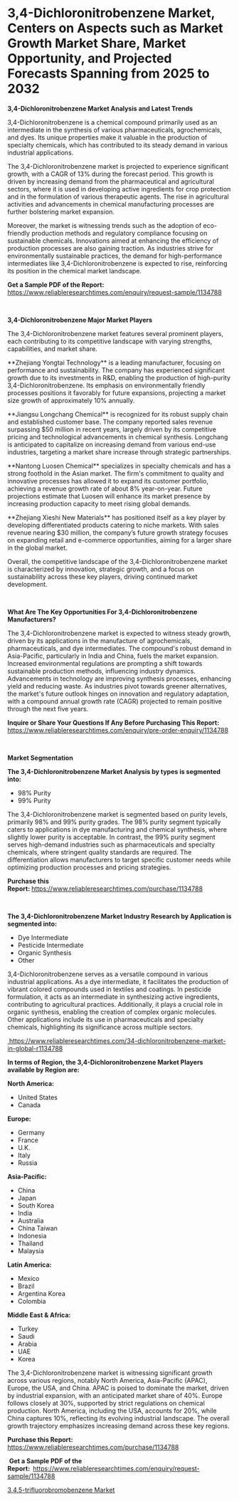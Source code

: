 <p><h1>3,4-Dichloronitrobenzene Market, Centers on Aspects such as Market Growth Market Share, Market Opportunity, and Projected Forecasts Spanning from 2025 to 2032</h1></p><p><strong>3,4-Dichloronitrobenzene Market Analysis and Latest Trends</strong></p>
<p><p>3,4-Dichloronitrobenzene is a chemical compound primarily used as an intermediate in the synthesis of various pharmaceuticals, agrochemicals, and dyes. Its unique properties make it valuable in the production of specialty chemicals, which has contributed to its steady demand in various industrial applications.</p><p>The 3,4-Dichloronitrobenzene market is projected to experience significant growth, with a CAGR of 13% during the forecast period. This growth is driven by increasing demand from the pharmaceutical and agricultural sectors, where it is used in developing active ingredients for crop protection and in the formulation of various therapeutic agents. The rise in agricultural activities and advancements in chemical manufacturing processes are further bolstering market expansion.</p><p>Moreover, the market is witnessing trends such as the adoption of eco-friendly production methods and regulatory compliance focusing on sustainable chemicals. Innovations aimed at enhancing the efficiency of production processes are also gaining traction. As industries strive for environmentally sustainable practices, the demand for high-performance intermediates like 3,4-Dichloronitrobenzene is expected to rise, reinforcing its position in the chemical market landscape.</p></p>
<p><strong>Get a Sample PDF of the Report:&nbsp;</strong> <a href="https://www.reliableresearchtimes.com/enquiry/request-sample/1134788?utm_campaign=2233&utm_medium=2&utm_source=Github&utm_content=ia&utm_term=25032025&utm_id=34-dichloronitrobenzene">https://www.reliableresearchtimes.com/enquiry/request-sample/1134788</a></p>
<p>&nbsp;</p>
<p><strong>3,4-Dichloronitrobenzene Major Market Players</strong></p>
<p><p>The 3,4-Dichloronitrobenzene market features several prominent players, each contributing to its competitive landscape with varying strengths, capabilities, and market share.</p><p>**Zhejiang Yongtai Technology** is a leading manufacturer, focusing on performance and sustainability. The company has experienced significant growth due to its investments in R&D, enabling the production of high-purity 3,4-Dichloronitrobenzene. Its emphasis on environmentally friendly processes positions it favorably for future expansions, projecting a market size growth of approximately 10% annually.</p><p>**Jiangsu Longchang Chemical** is recognized for its robust supply chain and established customer base. The company reported sales revenue surpassing $50 million in recent years, largely driven by its competitive pricing and technological advancements in chemical synthesis. Longchang is anticipated to capitalize on increasing demand from various end-use industries, targeting a market share increase through strategic partnerships.</p><p>**Nantong Luosen Chemical** specializes in specialty chemicals and has a strong foothold in the Asian market. The firm's commitment to quality and innovative processes has allowed it to expand its customer portfolio, achieving a revenue growth rate of about 8% year-on-year. Future projections estimate that Luosen will enhance its market presence by increasing production capacity to meet rising global demands.</p><p>**Zhejiang Xieshi New Materials** has positioned itself as a key player by developing differentiated products catering to niche markets. With sales revenue nearing $30 million, the company’s future growth strategy focuses on expanding retail and e-commerce opportunities, aiming for a larger share in the global market.</p><p>Overall, the competitive landscape of the 3,4-Dichloronitrobenzene market is characterized by innovation, strategic growth, and a focus on sustainability across these key players, driving continued market development.</p></p>
<p>&nbsp;</p>
<p><strong>What Are The Key Opportunities For 3,4-Dichloronitrobenzene Manufacturers?</strong></p>
<p><p>The 3,4-Dichloronitrobenzene market is expected to witness steady growth, driven by its applications in the manufacture of agrochemicals, pharmaceuticals, and dye intermediates. The compound's robust demand in Asia-Pacific, particularly in India and China, fuels the market expansion. Increased environmental regulations are prompting a shift towards sustainable production methods, influencing industry dynamics. Advancements in technology are improving synthesis processes, enhancing yield and reducing waste. As industries pivot towards greener alternatives, the market's future outlook hinges on innovation and regulatory adaptation, with a compound annual growth rate (CAGR) projected to remain positive through the next five years.</p></p>
<p><strong>Inquire or Share Your Questions If Any Before Purchasing This Report:</strong> <a href="https://www.reliableresearchtimes.com/enquiry/pre-order-enquiry/1134788?utm_campaign=2233&utm_medium=2&utm_source=Github&utm_content=ia&utm_term=25032025&utm_id=34-dichloronitrobenzene">https://www.reliableresearchtimes.com/enquiry/pre-order-enquiry/1134788</a></p>
<p>&nbsp;</p>
<p><strong>Market Segmentation</strong></p>
<p><strong>The 3,4-Dichloronitrobenzene Market Analysis by types is segmented into:</strong></p>
<p><ul><li>98% Purity</li><li>99% Purity</li></ul></p>
<p><p>The 3,4-Dichloronitrobenzene market is segmented based on purity levels, primarily 98% and 99% purity grades. The 98% purity segment typically caters to applications in dye manufacturing and chemical synthesis, where slightly lower purity is acceptable. In contrast, the 99% purity segment serves high-demand industries such as pharmaceuticals and specialty chemicals, where stringent quality standards are required. The differentiation allows manufacturers to target specific customer needs while optimizing production processes and pricing strategies.</p></p>
<p><strong>Purchase this Report:&nbsp;</strong><a href="https://www.reliableresearchtimes.com/purchase/1134788?utm_campaign=2233&utm_medium=2&utm_source=Github&utm_content=ia&utm_term=25032025&utm_id=34-dichloronitrobenzene">https://www.reliableresearchtimes.com/purchase/1134788</a></p>
<p>&nbsp;</p>
<p><strong>The 3,4-Dichloronitrobenzene Market Industry Research by Application is segmented into:</strong></p>
<p><ul><li>Dye Intermediate</li><li>Pesticide Intermediate</li><li>Organic Synthesis</li><li>Other</li></ul></p>
<p><p>3,4-Dichloronitrobenzene serves as a versatile compound in various industrial applications. As a dye intermediate, it facilitates the production of vibrant colored compounds used in textiles and coatings. In pesticide formulation, it acts as an intermediate in synthesizing active ingredients, contributing to agricultural practices. Additionally, it plays a crucial role in organic synthesis, enabling the creation of complex organic molecules. Other applications include its use in pharmaceuticals and specialty chemicals, highlighting its significance across multiple sectors.</p></p>
<p><a href="https://www.reliableresearchtimes.com/34-dichloronitrobenzene-market-in-global-r1134788?utm_campaign=2233&utm_medium=2&utm_source=Github&utm_content=ia&utm_term=25032025&utm_id=34-dichloronitrobenzene">&nbsp;https://www.reliableresearchtimes.com/34-dichloronitrobenzene-market-in-global-r1134788</a></p>
<p><strong>In terms of Region, the 3,4-Dichloronitrobenzene Market Players available by Region are:</strong></p>
<p>
    <p> <strong> North America: </strong>
        <ul>
            <li>United States</li>
            <li>Canada</li>
        </ul>
        </p> 
    <p> <strong> Europe: </strong>
        <ul>
            <li>Germany</li>
            <li>France</li>
            <li>U.K.</li>
            <li>Italy</li>
            <li>Russia</li>
        </ul>
        </p> 
    <p> <strong> Asia-Pacific: </strong>
        <ul>
            <li>China</li>
            <li>Japan</li>
            <li>South Korea</li>
            <li>India</li>
            <li>Australia</li>
            <li>China Taiwan</li>
            <li>Indonesia</li>
            <li>Thailand</li>
            <li>Malaysia</li>
        </ul>
        </p> 
    <p> <strong> Latin America: </strong>
        <ul>
            <li>Mexico</li>
            <li>Brazil</li>
            <li>Argentina Korea</li>
            <li>Colombia</li>
        </ul>
        </p> 
    <p> <strong> Middle East & Africa: </strong>
        <ul>
            <li>Turkey</li>
            <li>Saudi</li>
            <li>Arabia</li>
            <li>UAE</li>
            <li>Korea</li>
        </ul>
    </p>
    </p>
<p><p>The 3,4-Dichloronitrobenzene market is witnessing significant growth across various regions, notably North America, Asia-Pacific (APAC), Europe, the USA, and China. APAC is poised to dominate the market, driven by industrial expansion, with an anticipated market share of 40%. Europe follows closely at 30%, supported by strict regulations on chemical production. North America, including the USA, accounts for 20%, while China captures 10%, reflecting its evolving industrial landscape. The overall growth trajectory emphasizes increasing demand across these key regions.</p></p>
<p><strong>Purchase this Report: </strong><a href="https://www.reliableresearchtimes.com/purchase/1134788?utm_campaign=2233&utm_medium=2&utm_source=Github&utm_content=ia&utm_term=25032025&utm_id=34-dichloronitrobenzene">https://www.reliableresearchtimes.com/purchase/1134788</a></p>
<p>&nbsp;<strong>Get a Sample PDF of the Report:&nbsp;&nbsp;</strong><a href="https://www.reliableresearchtimes.com/enquiry/request-sample/1134788?utm_campaign=2233&utm_medium=2&utm_source=Github&utm_content=ia&utm_term=25032025&utm_id=34-dichloronitrobenzene">https://www.reliableresearchtimes.com/enquiry/request-sample/1134788</a></p>
<p><strong></strong></p>
<p><p><a href="https://github.com/NarcisoFerry/Market-Research-Report-List-1/blob/main/345-trifluorobromobenzene-market.md?utm_campaign=2233&utm_medium=2&utm_source=Github&utm_content=ia&utm_term=25032025&utm_id=34-dichloronitrobenzene">3,4,5-trifluorobromobenzene Market</a></p></p>